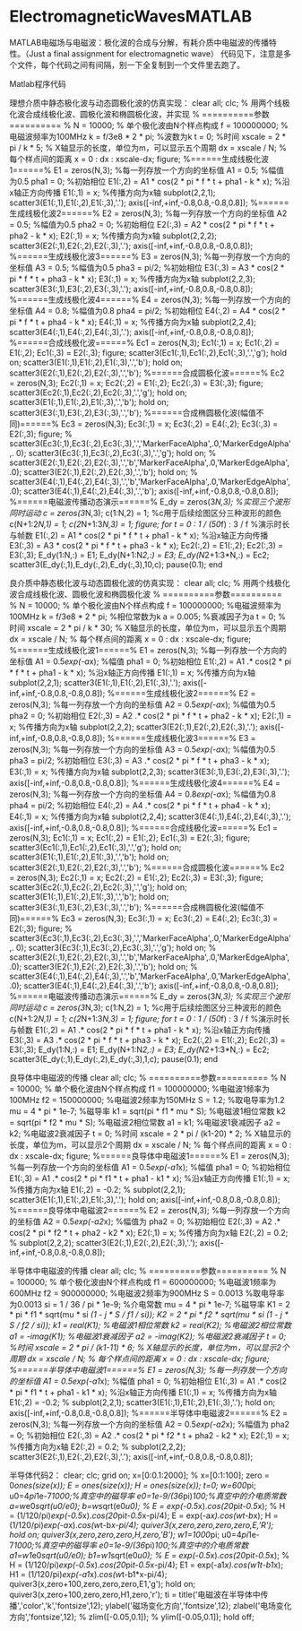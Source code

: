 # ElectromagneticWavesMATLAB
MATLAB电磁场与电磁波：极化波的合成与分解，有耗介质中电磁波的传播特性。（Just a final assignment for electromagnetic wave）
代码见下，注意是多个文件，每个代码之间有间隔，别一下全复制到一个文件里去跑了。

Matlab程序代码




理想介质中静态极化波与动态圆极化波的仿真实现：
clear all;
clc;
% 用两个线极化波合成线极化波、圆极化波和椭圆极化波，并实现
% ==========参数========== %
N = 10000; % 单个极化波由N个样点构成
f = 100000000; %电磁波频率为100MHz
k = f/3e8 * 2 * pi; %波数为k
t = 0; %时间
xscale = 2 * pi / k * 5; % X轴显示的长度，单位为m，可以显示五个周期
dx = xscale / N; % 每个样点间的距离
x = 0 : dx : xscale-dx;
figure;
%======生成线极化波1======%
E1 = zeros(N,3); %每一列存放一个方向的坐标值
A1 = 0.5; %幅值为0.5
pha1 = 0; %初始相位
E1(:,2) = A1 * cos(2 * pi * f * t + pha1 - k * x); %沿x轴正方向传播
E1(:,1) = x; %传播方向为x轴
subplot(2,2,1);
scatter3(E1(:,1),E1(:,2),E1(:,3),'.');
axis([-inf,+inf,-0.8,0.8,-0.8,0.8]);
%======生成线极化波2======%
E2 = zeros(N,3); %每一列存放一个方向的坐标值
A2 = 0.5; %幅值为0.5
pha2 = 0; %初始相位
E2(:,3) = A2 * cos(2 * pi * f * t + pha2 - k * x);
E2(:,1) = x; %传播方向为x轴
subplot(2,2,2);
scatter3(E2(:,1),E2(:,2),E2(:,3),'.');
axis([-inf,+inf,-0.8,0.8,-0.8,0.8]);
%======生成线极化波3======%
E3 = zeros(N,3); %每一列存放一个方向的坐标值
A3 = 0.5; %幅值为0.5
pha3 = pi/2; %初始相位
E3(:,3) = A3 * cos(2 * pi * f * t + pha3 - k * x);
E3(:,1) = x; %传播方向为x轴
subplot(2,2,3);
scatter3(E3(:,1),E3(:,2),E3(:,3),'.');
axis([-inf,+inf,-0.8,0.8,-0.8,0.8]);
%======生成线极化波4======%
E4 = zeros(N,3); %每一列存放一个方向的坐标值
A4 = 0.8; %幅值为0.8
pha4 = pi/2; %初始相位
E4(:,2) = A4 * cos(2 * pi * f * t + pha4 - k * x);
E4(:,1) = x; %传播方向为x轴
subplot(2,2,4);
scatter3(E4(:,1),E4(:,2),E4(:,3),'.');
axis([-inf,+inf,-0.8,0.8,-0.8,0.8]);
%======合成线极化波======%
Ec1 = zeros(N,3);
Ec1(:,1) = x;
Ec1(:,2) = E1(:,2);
Ec1(:,3) = E2(:,3);
figure;
scatter3(Ec1(:,1),Ec1(:,2),Ec1(:,3),'.','g');
hold on;
scatter3(E1(:,1),E1(:,2),E1(:,3),'.','b');
hold on;
scatter3(E2(:,1),E2(:,2),E2(:,3),'.','b');
%======合成圆极化波======%
Ec2 = zeros(N,3);
Ec2(:,1) = x;
Ec2(:,2) = E1(:,2);
Ec2(:,3) = E3(:,3);
figure;
scatter3(Ec2(:,1),Ec2(:,2),Ec2(:,3),'.','g');
hold on;
scatter3(E1(:,1),E1(:,2),E1(:,3),'.','b');
hold on;
scatter3(E3(:,1),E3(:,2),E3(:,3),'.','b');
%======合成椭圆极化波(幅值不同)======%
Ec3 = zeros(N,3);
Ec3(:,1) = x;
Ec3(:,2) = E4(:,2);
Ec3(:,3) = E2(:,3);
figure;
%
scatter3(Ec3(:,1),Ec3(:,2),Ec3(:,3),'.','MarkerFaceAlpha',.0,'MarkerEdgeAlpha',.
0);
scatter3(Ec3(:,1),Ec3(:,2),Ec3(:,3),'.','g');
hold on;
%
scatter3(E2(:,1),E2(:,2),E2(:,3),'.','b','MarkerFaceAlpha',.0,'MarkerEdgeAlpha',
.0);
scatter3(E2(:,1),E2(:,2),E2(:,3),'.','b');
hold on;
%
scatter3(E4(:,1),E4(:,2),E4(:,3),'.','b','MarkerFaceAlpha',.0,'MarkerEdgeAlpha',
.0);
scatter3(E4(:,1),E4(:,2),E4(:,3),'.','b');
axis([-inf,+inf,-0.8,0.8,-0.8,0.8]);
%======电磁波传播动态演示======%
E_dy = zeros(3*N,3); %实现三个波形同时运动
c = zeros(3*N,3);
c(1:N,2) = 1; %c用于后续绘图区分三种波形的颜色
c(N+1:2*N,1) = 1;
c(2*N+1:3*N,3) = 1;
figure;
for t = 0 : 1 / (50*f) : 3 / f %演示时长与帧数
E1(:,2) = A1 * cos(2 * pi * f * t + pha1 - k * x); %沿x轴正方向传播
E3(:,3) = A3 * cos(2 * pi * f * t + pha3 - k * x);
Ec2(:,2) = E1(:,2);
Ec2(:,3) = E3(:,3);
E_dy(1:N,:) = E1;
E_dy(N+1:N*2,:) = E3;
E_dy(N*2+1:3*N,:) = Ec2;
scatter3(E_dy(:,1),E_dy(:,2),E_dy(:,3),10,c);
pause(0.1);
end







良介质中静态极化波与动态圆极化波的仿真实现：
clear all;
clc;
% 用两个线极化波合成线极化波、圆极化波和椭圆极化波
% ==========参数========== %
N = 10000; % 单个极化波由N个样点构成
f = 100000000; %电磁波频率为100MHz
k = f/3e8 * 2 * pi; %相位常数为k
a = 0.005; %衰减因子为a
t = 0; %时间
xscale = 2 * pi / k * 30; % X轴显示的长度，单位为m，可以显示五个周期
dx = xscale / N; % 每个样点间的距离
x = 0 : dx : xscale-dx;
figure;
%======生成线极化波1======%
E1 = zeros(N,3); %每一列存放一个方向的坐标值
A1 = 0.5*exp(-a*x); %幅值
pha1 = 0; %初始相位
E1(:,2) = A1 .* cos(2 * pi * f * t + pha1 - k * x); %沿x轴正方向传播
E1(:,1) = x; %传播方向为x轴
subplot(2,2,1);
scatter3(E1(:,1),E1(:,2),E1(:,3),'.');
axis([-inf,+inf,-0.8,0.8,-0.8,0.8]);
%======生成线极化波2======%
E2 = zeros(N,3); %每一列存放一个方向的坐标值
A2 = 0.5*exp(-a*x); %幅值为0.5
pha2 = 0; %初始相位
E2(:,3) = A2 .* cos(2 * pi * f * t + pha2 - k * x);
E2(:,1) = x; %传播方向为x轴
subplot(2,2,2);
scatter3(E2(:,1),E2(:,2),E2(:,3),'.');
axis([-inf,+inf,-0.8,0.8,-0.8,0.8]);
%======生成线极化波3======%
E3 = zeros(N,3); %每一列存放一个方向的坐标值
A3 = 0.5*exp(-a*x); %幅值为0.5
pha3 = pi/2; %初始相位
E3(:,3) = A3 .* cos(2 * pi * f * t + pha3 - k * x);
E3(:,1) = x; %传播方向为x轴
subplot(2,2,3);
scatter3(E3(:,1),E3(:,2),E3(:,3),'.');
axis([-inf,+inf,-0.8,0.8,-0.8,0.8]);
%======生成线极化波4======%
E4 = zeros(N,3); %每一列存放一个方向的坐标值
A4 = 0.8*exp(-a*x); %幅值为0.8
pha4 = pi/2; %初始相位
E4(:,2) = A4 .* cos(2 * pi * f * t + pha4 - k * x);
E4(:,1) = x; %传播方向为x轴
subplot(2,2,4);
scatter3(E4(:,1),E4(:,2),E4(:,3),'.');
axis([-inf,+inf,-0.8,0.8,-0.8,0.8]);
%======合成线极化波======%
Ec1 = zeros(N,3);
Ec1(:,1) = x;
Ec1(:,2) = E1(:,2);
Ec1(:,3) = E2(:,3);
figure;
scatter3(Ec1(:,1),Ec1(:,2),Ec1(:,3),'.','g');
hold on;
scatter3(E1(:,1),E1(:,2),E1(:,3),'.','b');
hold on;
scatter3(E2(:,1),E2(:,2),E2(:,3),'.','b');
%======合成圆极化波======%
Ec2 = zeros(N,3);
Ec2(:,1) = x;
Ec2(:,2) = E1(:,2);
Ec2(:,3) = E3(:,3);
figure;
scatter3(Ec2(:,1),Ec2(:,2),Ec2(:,3),'.','g');
hold on;
scatter3(E1(:,1),E1(:,2),E1(:,3),'.','b');
hold on;
scatter3(E3(:,1),E3(:,2),E3(:,3),'.','b');
%======合成椭圆极化波(幅值不同)======%
Ec3 = zeros(N,3);
Ec3(:,1) = x;
Ec3(:,2) = E4(:,2);
Ec3(:,3) = E2(:,3);
figure;
%
scatter3(Ec3(:,1),Ec3(:,2),Ec3(:,3),'.','MarkerFaceAlpha',.0,'MarkerEdgeAlpha',.
0);
scatter3(Ec3(:,1),Ec3(:,2),Ec3(:,3),'.','g');
hold on;
%
scatter3(E2(:,1),E2(:,2),E2(:,3),'.','b','MarkerFaceAlpha',.0,'MarkerEdgeAlpha',
.0);
scatter3(E2(:,1),E2(:,2),E2(:,3),'.','b');
hold on;
%
scatter3(E4(:,1),E4(:,2),E4(:,3),'.','b','MarkerFaceAlpha',.0,'MarkerEdgeAlpha',
.0);
scatter3(E4(:,1),E4(:,2),E4(:,3),'.','b');
axis([-inf,+inf,-0.8,0.8,-0.8,0.8]);
%======电磁波传播动态演示======%
E_dy = zeros(3*N,3); %实现三个波形同时运动
c = zeros(3*N,3);
c(1:N,2) = 1; %c用于后续绘图区分三种波形的颜色
c(N+1:2*N,1) = 1;
c(2*N+1:3*N,3) = 1;
figure;
for t = 0 : 1 / (50*f) : 3 / f %演示时长与帧数
E1(:,2) = A1 .* cos(2 * pi * f * t + pha1 - k * x); %沿x轴正方向传播
E3(:,3) = A3 .* cos(2 * pi * f * t + pha3 - k * x);
Ec2(:,2) = E1(:,2);
Ec2(:,3) = E3(:,3);
E_dy(1:N,:) = E1;
E_dy(N+1:N*2,:) = E3;
E_dy(N*2+1:3*N,:) = Ec2;
scatter3(E_dy(:,1),E_dy(:,2),E_dy(:,3),1,c);
pause(0.1);
end










良导体中电磁波的传播
clear all;
clc;
% ==========参数========== %
N = 10000; % 单个极化波由N个样点构成
f1 = 100000000; %电磁波1频率为100MHz
f2 = 150000000; %电磁波2频率为150MHz
S = 1.2; %取电导率为1.2
mu = 4 * pi * 1e-7; %磁导率
k1 = sqrt(pi * f1 * mu * S); %电磁波1相位常数
k2 = sqrt(pi * f2 * mu * S); %电磁波2相位常数
a1 = k1; %电磁波1衰减因子
a2 = k2; %电磁波2衰减因子
t = 0; %时间
xscale = 2 * pi / (k1-20) * 2; % X轴显示的长度，单位为m，可以显示2个周期
dx = xscale / N; % 每个样点间的距离
x = 0 : dx : xscale-dx;
figure;
%======良导体中电磁波1======%
E1 = zeros(N,3); %每一列存放一个方向的坐标值
A1 = 0.5*exp(-a1*x); %幅值
pha1 = 0; %初始相位
E1(:,3) = A1 .* cos(2 * pi * f1 * t + pha1 - k1 * x); %沿x轴正方向传播
E1(:,1) = x; %传播方向为x轴
E1(:,2) = -0.2;
% subplot(2,2,1);
scatter3(E1(:,1),E1(:,2),E1(:,3),'.');
hold on;
axis([-inf,+inf,-0.8,0.8,-0.8,0.8]);
%======良导体中电磁波2======%
E2 = zeros(N,3); %每一列存放一个方向的坐标值
A2 = 0.5*exp(-a2*x); %幅值为
pha2 = 0; %初始相位
E2(:,3) = A2 .* cos(2 * pi * f2 * t + pha2 - k2 * x);
E2(:,1) = x; %传播方向为x轴
E2(:,2) = 0.2;
% subplot(2,2,2);
scatter3(E2(:,1),E2(:,2),E2(:,3),'.');
axis([-inf,+inf,-0.8,0.8,-0.8,0.8]);







半导体中电磁波的传播
clear all;
clc;
% ==========参数========== %
N = 100000; % 单个极化波由N个样点构成
f1 = 600000000; %电磁波1频率为600MHz
f2 = 900000000; %电磁波2频率为900MHz
S = 0.0013 %取电导率为0.0013
si = 1 / 36 / pi * 1e-9; %介电常数
mu = 4 * pi * 1e-7; %磁导率
K1 = 2 * pi * f1 * sqrt(mu * si *(1 - j * S / f1 / si));
K2 = 2 * pi * f2 * sqrt(mu * si *(1 - j * S / f2 / si));
k1 = real(K1); %电磁波1相位常数
k2 = real(K2); %电磁波2相位常数
a1 = -imag(K1); %电磁波1衰减因子
a2 = -imag(K2); %电磁波2衰减因子
t = 0; %时间
xscale = 2 * pi / (k1-11) * 6; % X轴显示的长度，单位为m，可以显示2个周期
dx = xscale / N; % 每个样点间的距离
x = 0 : dx : xscale-dx;
figure;
%======半导体中电磁波1======%
E1 = zeros(N,3); %每一列存放一个方向的坐标值
A1 = 0.5*exp(-a1*x); %幅值
pha1 = 0; %初始相位
E1(:,3) = A1 .* cos(2 * pi * f1 * t + pha1 - k1 * x); %沿x轴正方向传播
E1(:,1) = x; %传播方向为x轴
E1(:,2) = -0.2;
% subplot(2,2,1);
scatter3(E1(:,1),E1(:,2),E1(:,3),'.');
hold on;
axis([-inf,+inf,-0.8,0.8,-0.8,0.8]);
%======半导体中电磁波2======%
E2 = zeros(N,3); %每一列存放一个方向的坐标值
A2 = 0.5*exp(-a2*x); %幅值为
pha2 = 0; %初始相位
E2(:,3) = A2 .* cos(2 * pi * f2 * t + pha2 - k2 * x);
E2(:,1) = x; %传播方向为x轴
E2(:,2) = 0.2;
% subplot(2,2,2);
scatter3(E2(:,1),E2(:,2),E2(:,3),'.');
axis([-inf,+inf,-0.8,0.8,-0.8,0.8]);





半导体代码2：
clear;
clc;
grid on;
x=[0:0.1:2000];
% x=[0:1:100];
zero = 0*ones(size(x));
E = ones(size(x));
H = ones(size(x));
t=0;
w=600*pi;
u0=4*pi*1e-7*1000;%真空中的磁导率
e0=1e-9/(36*pi)*100;%真空中的介电质常数
a=w*e0*sqrt(u0/e0);
b=w*sqrt(e0*u0);
% E = exp(-0.5*x).*cos(20*pi*t-0.5*x);
% H = (1/120/pi)*exp(-0.5*x).*cos(20*pi*t-0.5*x-pi/4);
E = exp(-a*x).*cos(w*t-b*x);
H = (1/120/pi)*exp(-a*x).*cos(w*t-b*x-pi/4);
quiver3(x,zero,zero,zero,zero,E,'R');
hold on;
quiver3(x,zero,zero,zero,H,zero,'B');
w1=1000*pi;
u0=4*pi*1e-7*1000;%真空中的磁导率
e0=1e-9/(36*pi)*100;%真空中的介电质常数
a1=w1*e0*sqrt(u0/e0);
b1=w1*sqrt(e0*u0);
% E = exp(-0.5*x).*cos(20*pi*t-0.5*x);
% H = (1/120/pi)*exp(-0.5*x).*cos(20*pi*t-0.5*x-pi/4);
E1 = exp(-a1*x).*cos(w1*t-b1*x);
H1 = (1/120/pi)*exp(-a1*x).*cos(w*t-b1*x-pi/4);
quiver3(x,zero+100,zero,zero,zero,E1,'g');
hold on;
quiver3(x,zero+100,zero,zero,H1,zero,'r');
ti = title('电磁波在半导体中传播','color','k','fontsize',12);
ylabel('磁场变化方向','fontsize',12);
zlabel('电场变化方向','fontsize',12);
% zlim([-0.05,0.1]);
% ylim([-0.05,0.1]);
hold off;
